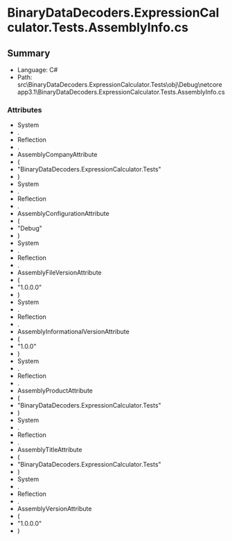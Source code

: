 ﻿# BinaryDataDecoders.ExpressionCalculator.Tests.AssemblyInfo.cs

## Summary

* Language: C#
* Path: src\BinaryDataDecoders.ExpressionCalculator.Tests\obj\Debug\netcoreapp3.1\BinaryDataDecoders.ExpressionCalculator.Tests.AssemblyInfo.cs

### Attributes

 - System
 - .
 - Reflection
 - .
 - AssemblyCompanyAttribute
 - (
 - "BinaryDataDecoders.ExpressionCalculator.Tests"
 - )
 - System
 - .
 - Reflection
 - .
 - AssemblyConfigurationAttribute
 - (
 - "Debug"
 - )
 - System
 - .
 - Reflection
 - .
 - AssemblyFileVersionAttribute
 - (
 - "1.0.0.0"
 - )
 - System
 - .
 - Reflection
 - .
 - AssemblyInformationalVersionAttribute
 - (
 - "1.0.0"
 - )
 - System
 - .
 - Reflection
 - .
 - AssemblyProductAttribute
 - (
 - "BinaryDataDecoders.ExpressionCalculator.Tests"
 - )
 - System
 - .
 - Reflection
 - .
 - AssemblyTitleAttribute
 - (
 - "BinaryDataDecoders.ExpressionCalculator.Tests"
 - )
 - System
 - .
 - Reflection
 - .
 - AssemblyVersionAttribute
 - (
 - "1.0.0.0"
 - )


